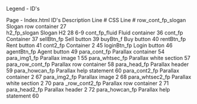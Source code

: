 Legend - ID's

Page - Index.html <link src="./public/index.html">
    ID's                    Description                 Line #      CSS Line #
    row_cont_fp_slogan      Slogan row container        27          
    h2_fp_slogan            Slogan H2                   28          6-9
    cont_fp_fluid           Fluid container             36
    cont_fp                 Container                   37
    sellBtn_fp              Sell button                 39
    buyBtn_f                Buy button                  40
    rentBtn_fp              Rent button                 41
    cont2_fp                Container 2                 45
    loginBtn_fp             Login button                46
    agentBtn_fp             Agent button                49
    para_cont_fp            Parallax container          54
    para_img1_fp            Parallax image 1            55
    para_whtsec_fp          Parallax white section      57
    para_row_cont_fp        Parallax row container      58
    para_head_fp            Parallax header             59
    para_howcan_fp          Parallax help statement     60
    para_cont2_fp           Parallax container 2        67
    para_img2_fp            Parallax image 2            68
    para_whtsec2_fp         Parallax white section 2    70
    para _row_cont2_fp      Parallax row container 2    71
    para_head2_fp           Parallax header 2           72
    para_howcan_fp          Parallax help statement     60